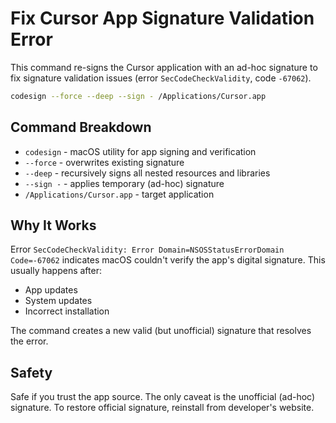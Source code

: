 # Fix Cursor App Signature Validation Error

This command re-signs the Cursor application with an ad-hoc signature to fix signature validation issues (error `SecCodeCheckValidity`, code `-67062`).

```bash
codesign --force --deep --sign - /Applications/Cursor.app
```

## Command Breakdown

- `codesign` - macOS utility for app signing and verification
- `--force` - overwrites existing signature
- `--deep` - recursively signs all nested resources and libraries
- `--sign -` - applies temporary (ad-hoc) signature
- `/Applications/Cursor.app` - target application

## Why It Works

Error `SecCodeCheckValidity: Error Domain=NSOSStatusErrorDomain Code=-67062` indicates macOS couldn't verify the app's digital signature. This usually happens after:
- App updates
- System updates
- Incorrect installation

The command creates a new valid (but unofficial) signature that resolves the error.

## Safety

Safe if you trust the app source. The only caveat is the unofficial (ad-hoc) signature. To restore official signature, reinstall from developer's website. 
